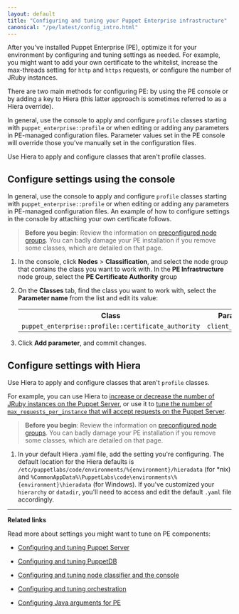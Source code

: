 ```yaml
---
layout: default
title: "Configuring and tuning your Puppet Enterprise infrastructure"
canonical: "/pe/latest/config_intro.html"
---
```


After you've installed Puppet Enterprise (PE), optimize it for your environment by configuring and tuning settings as needed. For example, you might want to add your own certificate to the whitelist, increase the max-threads setting for `http` and `https` requests, or configure the number of JRuby instances.

There are two main methods for configuring PE: by using the PE console or by adding a key to Hiera (this latter approach is sometimes referred to as a Hiera override).

In general, use the console to apply and configure `profile` classes starting with `puppet_enterprise::profile` or when editing or adding any parameters in PE-managed configuration files. Parameter values set in the PE console will override those you've manually set in the configuration files.

Use Hiera to apply and configure classes that aren't profile classes.

## Configure settings using the console

In general, use the console to apply and configure `profile` classes starting with `puppet_enterprise::profile` or when editing or adding any parameters in PE-managed configuration files. An example of how to configure settings in the console by attaching your own certificate follows.

>**Before you begin**: Review the information on [preconfigured node groups](./console_classes_groups_preconfigured_groups.html). You can badly damage your PE installation if you remove some classes, which are detailed on that page.

1. In the console, click **Nodes** > **Classification**, and select the node group that contains the class you want to work with. In the **PE Infrastructure** node group, select the **PE Certificate Authority** group

2. On the **Classes** tab, find the class you want to work with, select the **Parameter name** from the list and edit its value:

    <table>
      <tr>
        <th>Class</th>
        <th>Parameter</th>
        <th>Value</th>
      </tr>
      <tr>
        <td><code>puppet_enterprise::profile::certificate_authority</code></td>
        <td><code>client_whitelist</code></td>
        <td><code>example.puppetlabs.vm</code></td>
      </tr>
    </table>

3. Click **Add parameter**, and commit changes.

## Configure settings with Hiera

Use Hiera to apply and configure classes that aren't `profile` classes.

For example, you can use Hiera to [increase or decrease the number of JRuby instances on the Puppet Server](./config_puppetserver.html#tuning-jruby-on-puppet-server), or use it to [tune the number of `max_requests_per_instance` that will accept requests on the Puppet Server](./config_puppetserver.html#tuning-max-requests-per-instance-on-puppet-server).

>**Before you begin**: Review the information on [preconfigured node groups](./console_classes_groups_preconfigured_groups.html). You can badly damage your PE installation if you remove some classes, which are detailed on that page.

1. In your default Hiera .yaml file, add the setting you're configuring. The default location for the Hiera defaults is `/etc/puppetlabs/code/environments/%{environment}/hieradata` (for *nix) and `%CommonAppData%\PuppetLabs\code\environments\%{environment}\hieradata` (for Windows). If you've customized your `hierarchy` or `datadir`, you'll need to access and edit the default `.yaml` file accordingly.

************
**Related links**

Read more about settings you might want to tune on PE components:

- [Configuring and tuning Puppet Server](./config_puppetserver.html)

- [Configuring and tuning PuppetDB](./config_puppetdb.html)

- [Configuring and tuning node classifier and the console](./console_config.html)

- [Configuring and tuning orchestration](./config_orchestration.html)

- [Configuring Java arguments for PE](./config_java_args.html)